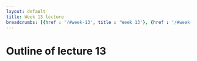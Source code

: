 ```yaml
---
layout: default
title: Week 13 lecture
breadcrumbs: [{href : '/#week-13', title : 'Week 13'}, {href : '/#week-13-day-1', title : 'Day 1'}]
---
```


Outline of lecture 13
====================
